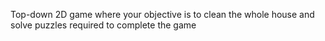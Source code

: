 Top-down 2D game where your objective is to clean the whole house and solve puzzles required to complete the game
